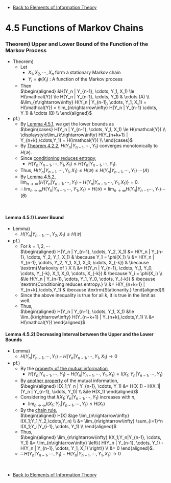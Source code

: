 * [Back to Elements of Information Theory](../../main.md)

# 4.5 Functions of Markov Chains

### Theorem) Upper and Lower Bound of the Function of the Markov Process
- Theorem)
  - Let
    - $`X_1, X_2, \cdots, X_n`$ form a stationary Markov chain
    - $`Y_i = \phi(X_i)`$ : A function of the Markov process
  - Then   
    $`\begin{aligned}
        &H(Y_n | Y_{n-1}, \cdots, Y_1, X_1) \le H(\mathcal{Y}) \le H(Y_n | Y_{n-1}, \cdots, Y_1)  & \cdots (A) \\
        &\lim_{n\rightarrow\infty} H(Y_n | Y_{n-1}, \cdots, Y_1, X_1) = H(\mathcal{Y}) = \lim_{n\rightarrow\infty} H(Y_n | Y_{n-1} \cdots, Y_1) & \cdots (B) \\
    \end{aligned}`$
- pf.)
  - By [Lemma 4.5.1](#lemma-451-lower-bound), we get the lower bounds as    
    $`\begin{cases}
        H(Y_n | Y_{n-1}, \cdots, Y_1, X_1) \le H(\mathcal{Y}) \\
        \displaystyle\lim_{k\rightarrow\infty} H(Y_{n+k+1} | Y_{n+k},\cdots,Y_1) = H(\mathcal{Y}) \\
    \end{cases}`$
  - By [Theorem 4.2.2](../02/note.md#theorem-422), $`H(Y_n|Y_{n-1},\cdots, Y_1)`$ converges monotonically to $`H(\mathcal{Y})`$.
  - Since [conditioning reduces entropy](../../ch02/06/note.md#theorem-265-conditioning-reduces-entropy),
    - $`H(Y_n | Y_{n-1}, \cdots, Y_1, X_1) \le H(Y_n | Y_{n-1}, \cdots, Y_1)`$.
  - Thus, $`H(Y_n | Y_{n-1}, \cdots, Y_1, X_1) \le H(\mathcal{Y}) \le H(Y_n | Y_{n-1}, \cdots, Y_1) \; \cdots (A)`$
  - By [Lemma 4.5.2](#lemma-452-decreasing-interval-between-the-upper-and-the-lower-bounds),   
    $`\displaystyle \lim_{n\rightarrow\infty} \left\{ H(Y_n | Y_{n-1}, \cdots, Y_1) - H(Y_n | Y_{n-1}, \cdots, Y_1, X_1) \right\} = 0`$.
  - $`\displaystyle \therefore \lim_{n\rightarrow\infty} H(Y_n | Y_{n-1}, \cdots, Y_1, X_1) = H(\mathcal{Y}) = \lim_{n\rightarrow\infty} H(Y_n | Y_{n-1} \cdots, Y_1)  \cdots (B)`$

<br>

#### Lemma 4.5.1) Lower Bound
- Lemma)
  - $`H(Y_n | Y_{n-1}, \cdots, Y_2, X_1) \le H(\mathcal{Y})`$
- pf.)
  - For $`k=1,2,\cdots`$   
    $`\begin{aligned}
        H(Y_n | Y_{n-1}, \cdots, Y_2, X_1) 
        &= H(Y_n | Y_{n-1}, \cdots, Y_2, Y_1, X_1) & \because Y_1 = \phi(X_1) \\
        &= H(Y_n | Y_{n-1}, \cdots, Y_2, Y_1, X_1, X_0, \cdots, X_{-k}) & \because \textrm{Markovity of } X \\
        &= H(Y_n | Y_{n-1}, \cdots, Y_1, Y_0, \cdots, Y_{-k}, X_1, X_0, \cdots, X_{-k}) & \because Y_i = \phi(X_i) \\
        &\le H(Y_n | Y_{n-1}, \cdots, Y_1, Y_0, \cdots, Y_{-k}) & \because \textrm{Conditioning reduces entropy.} \\
        &= H(Y_{n+k+1} | Y_{n+k},\cdots,Y_1) & \because \textrm{Stationarity.}
    \end{aligned}`$
  - Since the above inequality is true for all $`k`$, it is true in the limit as well.
  - Thus,    
    $`\begin{aligned}
        H(Y_n | Y_{n-1}, \cdots, Y_1, X_1) &\le \lim_{k\rightarrow\infty} H(Y_{n+k+1} | Y_{n+k},\cdots,Y_1) \\
        &= H(\mathcal{Y})
    \end{aligned}`$

#### Lemma 4.5.2) Decreasing Interval between the Upper and the Lower Bounds
- Lemma)
  - $`H(Y_n | Y_{n-1}, \cdots, Y_1) - H(Y_n | Y_{n-1}, \cdots, Y_1, X_1) \rightarrow 0`$
- pf.)
  - By the [property of the mutual information](../../ch02/04/note.md#243),
    - $`H(Y_n | Y_{n-1}, \cdots, Y_1) - H(Y_n | Y_{n-1}, \cdots, Y_1, X_1) = I(X_1;Y_n | Y_{n-1}, \cdots, Y_1)`$
  - By [another property](../../ch02/04/note.md#244) of the mutual information,   
    $`\begin{aligned}
        I(X_1;Y_n | Y_{n-1}, \cdots, Y_1) 
        &= H(X_1) - H(X_1| (Y_n | Y_{n-1}, \cdots, Y_1)) \\
        &\le H(X_1)
    \end{aligned}`$
  - Considering that $`I(X_1;Y_n | Y_{n-1}, \cdots, Y_1)`$ increases with $`n`$,
    - $`\displaystyle \lim_{n\rightarrow\infty} I(X_1;Y_n | Y_{n-1}, \cdots, Y_1) \le H(X_1)`$
  - By the [chain rule](../../ch02/05/note.md#theorem-252-chain-rule-for-information),   
    $`\begin{aligned}
        H(X) &\ge \lim_{n\rightarrow\infty} I(X_1;Y_1,Y_2,\cdots,Y_n) \\
        &= \lim_{n\rightarrow\infty} \sum_{i=1}^n I(X_1;Y_i|Y_{i-1}, \cdots, Y_1) \\
    \end{aligned}`$
  - Thus,    
    $`\begin{aligned}
        \lim_{n\rightarrow\infty} I(X_1;Y_n|Y_{n-1}, \cdots, Y_1) 
        &= \lim_{n\rightarrow\infty} \left\{ H(Y_n | Y_{n-1}, \cdots, Y_1) - H(Y_n | Y_{n-1}, \cdots, Y_1, X_1) \right\} \\
        &= 0
    \end{aligned}`$.
  - $`\displaystyle \therefore H(Y_n | Y_{n-1}, \cdots, Y_1) - H(Y_n | Y_{n-1}, \cdots, Y_1, X_1) \rightarrow 0`$










<br>

* [Back to Elements of Information Theory](../../main.md)